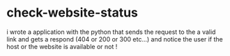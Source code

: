# check-website-status
i wrote a application with the python that sends the request to the a valid link and gets a respond (404 or 200 or 300 etc...) and notice the user if the host or the website is available or not !
